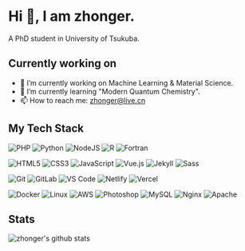 # Hi 👋, I am zhonger.

A PhD student in University of Tsukuba.

## Currently working on

- 🔭 I’m currently working on Machine Learning & Material Science.
- 🌱 I’m currently learning "Modern Quantum Chemistry".
- 📫 How to reach me: <zhonger@live.cn>

## My Tech Stack

![PHP](https://img.shields.io/badge/-PHP-%23777BB4?style=flat-square&logo=php&logoColor=ffffff)
![Python](https://img.shields.io/badge/-Python-%233776AB?style=flat-square&logo=python&logoColor=ffffff)
![NodeJS](https://img.shields.io/badge/-NodeJS-%23339933?style=flat-square&logo=node.js&logoColor=ffffff)
![R](https://img.shields.io/badge/-R-%23276DC3?style=flat-square&logo=r&logoColor=ffffff)
![Fortran](https://img.shields.io/badge/-Fortran-%23734F96?style=flat-square&logo=fortran&logoColor=ffffff)

![HTML5](https://img.shields.io/badge/-HTML5-%23E44D27?style=flat-square&logo=html5&logoColor=ffffff)
![CSS3](https://img.shields.io/badge/-CSS3-%231572B6?style=flat-square&logo=css3)
![JavaScript](https://img.shields.io/badge/-JavaScript-%23F7DF1C?style=flat-square&logo=javascript&logoColor=000000&labelColor=%23F7DF1C&color=%23FFCE5A)
![Vue.js](https://img.shields.io/badge/-Vue.js-%232c3e50?style=flat-square&logo=vuedotjs)
![Jekyll](https://img.shields.io/badge/-Jekyll-%23CC0000?style=flat-square&logo=jekyll)
![Sass](https://img.shields.io/badge/-Sass-%23CC6699?style=flat-square&logo=sass&logoColor=ffffff)

![Git](https://img.shields.io/badge/-Git-%23F05032?style=flat-square&logo=git&logoColor=%23ffffff)
![GitLab](https://img.shields.io/badge/-GitLab-FCA121?style=flat-square&logo=gitlab)
![VS Code](https://img.shields.io/badge/-VSCode-%23007ACC?style=flat-square&logo=visual-studio-code)
![Netlify](https://img.shields.io/badge/-Netlify-%2300C7B7?style=flat-square&logo=netlify&logoColor=ffffff)
![Vercel](https://img.shields.io/badge/-Vercel-%23ffffff?style=flat-square&logo=vercel&logoColor=000000)

![Docker](https://img.shields.io/badge/-Docker-%232496ED?style=flat-square&logo=docker&logoColor=ffffff)
![Linux](https://img.shields.io/badge/-Linux-%23FCC624?style=flat-square&logo=linux&logoColor=000000)
![AWS](https://img.shields.io/badge/-AWS-%23232F3E?style=flat-square&logo=amazon-aws&logoColor=ffffff)
![Photoshop](https://img.shields.io/badge/-Photoshop-%2331A8FF?style=flat-square&logo=adobe-photoshop&logoColor=ffffff)
![MySQL](https://img.shields.io/badge/-MySQL-%234479A1?style=flat-square&logo=mysql&logoColor=ffffff)
![Nginx](https://img.shields.io/badge/-Nginx-%23009639?style=flat-square&logo=nginx&logoColor=ffffff)
![Apache](https://img.shields.io/badge/-Apache-%23D22128?style=flat-square&logo=apache&logoColor=ffffff)

## Stats

![zhonger's github stats](https://github-readme-stats.vercel.app/api?username=zhonger&count_private=true&show_icons=true)
